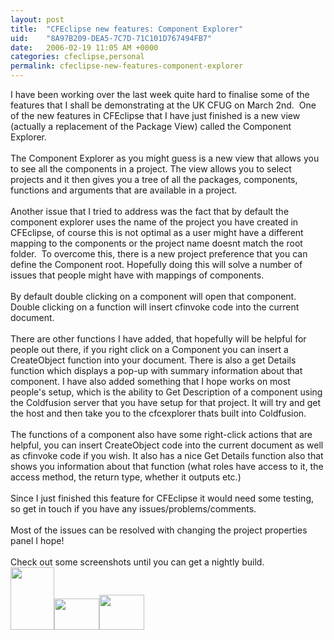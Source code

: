 ```yaml
---
layout: post
title:  "CFEclipse new features: Component Explorer"
uid:	"8A97B209-DEA5-7C7D-71C101D767494FB7"
date:   2006-02-19 11:05 AM +0000
categories: cfeclipse,personal
permalink: cfeclipse-new-features-component-explorer
---
```

I have been working over the last week quite hard to finalise some of the features that I shall be demonstrating at the UK CFUG on March 2nd.&nbsp; One of the new features in CFEclipse that I have just finished is a new view (actually a replacement of the Package View) called the Component Explorer. <br /><br />The Component Explorer as you might guess is a new view that allows you to see all the components in a project. The view allows you to select projects and it then gives you a tree of all the packages, components, functions and arguments that are available in a project. <br /><br />Another issue that I tried to address was the fact that by default the component explorer uses the name of the project you have created in CFEclipse, of course this is not optimal as a user might have a different mapping to the components or the project name doesnt match the root folder.&nbsp; To overcome this, there is a new project preference that you can define the Component root. Hopefully doing this will solve a number of issues that people might have with mappings of components.<br /><br />By default double clicking on a component will open that component. Double clicking on a function will insert cfinvoke code into the current document.<br /><br />There are other functions I have added, that hopefully will be helpful for people out there, if you right click on a Component you can insert a CreateObject function into your document. There is also a get Details function which displays a pop-up with summary information about that component. I have also added something that I hope works on most people's setup, which is the ability to Get Description of a component using the Coldfusion server that you have setup for that project. It will try and get the host and then take you to the cfcexplorer thats built into Coldfusion.<br /><br />The functions of a component also have some right-click actions that are helpful, you can insert CreateObject code into the current document as well as cfinvoke code if you wish. It also has a nice Get Details function also that shows you information about that function (what roles have access to it, the access method, the return type, whether it outputs etc.)<br /><br />Since I just finished this feature for CFEclipse it would need some testing, so get in touch if you have any issues/problems/comments. <br /><br />Most of the issues can be resolved with changing the project properties panel I hope!<br /><br />Check out some screenshots until you can get a nightly build.<br /><a target="_blank" href="/UserFiles/Image/picture1.png"><img width="70" height="100" border="0" src="/UserFiles/Image/cfeclipse/thmbs/Picture1.png" alt="" /></a><a target="_blank" href="/UserFiles/Image/picture2.png"><img width="72" height="50" border="0" src="/UserFiles/Image/cfeclipse/thmbs/picture2.png" alt="" /></a><a href="/UserFiles/Image/picture3.png" target="_blank"><img width="72" height="56" border="0" src="/UserFiles/Image/cfeclipse/thmbs/picture3.png" alt="" /></a><a href="/UserFiles/Image/picture4.png" target="_blank"><img border="0" src="/UserFiles/Image/cfeclipse/thmbs/picture4.png" alt="" /></a><a href="/UserFiles/Image/picture5.png" target="_blank"><img border="0" src="/UserFiles/Image/cfeclipse/thmbs/picture5.png" alt="" /></a><a href="/UserFiles/Image/picture6.png" target="_blank"><img border="0" src="/UserFiles/Image/cfeclipse/thmbs/picture6.png" alt="" /></a>